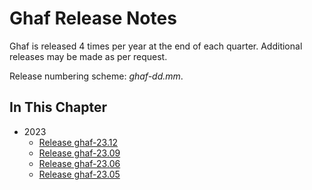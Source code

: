 <!--
    Copyright 2022-2024 TII (SSRC) and the Ghaf contributors
    SPDX-License-Identifier: CC-BY-SA-4.0
-->

# Ghaf Release Notes

Ghaf is released 4 times per year at the end of each quarter. Additional releases may be made as per request.

Release numbering scheme: *ghaf-dd.mm*.


## In This Chapter

- 2023
  - [Release ghaf-23.12](../release_notes/ghaf-23.12.23.md)
  - [Release ghaf-23.09](../release_notes/ghaf-23.09.23.md)
  - [Release ghaf-23.06](../release_notes/ghaf-23.06.23.md)
  - [Release ghaf-23.05](../release_notes/ghaf-23.05.23.md)